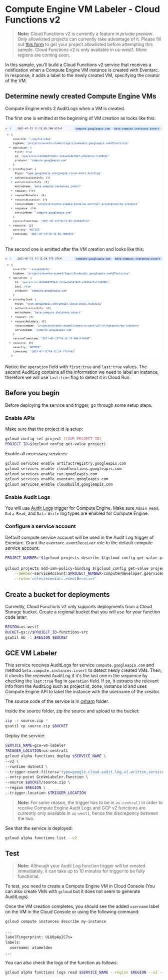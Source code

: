 # Compute Engine VM Labeler - Cloud Functions v2

> **Note:** Cloud Functions v2 is currently a feature in *private preview*.
> Only allowlisted projects can currently take advantage of it. Please fill out
> [this form](https://docs.google.com/forms/d/e/1FAIpQLSeaZYta3UR-QCYUEByvIyNbQab63lQBIYhCQfrItp7zYrnATw/viewform)
> to get your project allowlisted before attempting this sample.
> Cloud Functions v2 is only available in us-west1. More regions are coming soon.

In this sample, you'll build a Cloud Functions v2 service that receives a notification
when a Compute Engine VM instance is created with Eventarc. In response, it adds
a label to the newly created VM, specifying the creator of the VM.

## Determine newly created Compute Engine VMs

Compute Engine emits 2 AuditLogs when a VM is created.

The first one is emitted at the beginning of VM creation as looks like this:

![GCE AuditLog](../gce-auditlog1.png)

The second one is emitted after the VM creation and looks like this:

![GCE AuditLog](../gce-auditlog2.png)

Notice the `operation` field with `first:true` and `last:true` values. The
second AuditLog contains all the information we need to label an instance,
therefore we will use `last:true` flag to detect it in Cloud Run.

## Before you begin

Before deploying the service and trigger, go through some setup steps.

### Enable APIs

Make sure that the project id is setup:

```sh
gcloud config set project [YOUR-PROJECT-ID]
PROJECT_ID=$(gcloud config get-value project)
```

Enable all necessary services:

```sh
gcloud services enable artifactregistry.googleapis.com
gcloud services enable cloudfunctions.googleapis.com
gcloud services enable run.googleapis.com
gcloud services enable eventarc.googleapis.com
gcloud services enable cloudbuild.googleapis.com
```

### Enable Audit Logs

You will use [Audit Logs](https://console.cloud.google.com/iam-admin/audit)
trigger for Compute Engine. Make sure `Admin Read`, `Data Read`, and `Data Write`
log types are enabled for Compute Engine.

### Configure a service account

Default compute service account will be used in the Audit Log trigger of Eventarc. Grant the
`eventarc.eventReceiver` role to the default compute service account:

```sh
PROJECT_NUMBER="$(gcloud projects describe $(gcloud config get-value project) --format='value(projectNumber)')"

gcloud projects add-iam-policy-binding $(gcloud config get-value project) \
    --member=serviceAccount:$PROJECT_NUMBER-compute@developer.gserviceaccount.com \
    --role='roles/eventarc.eventReceiver'
```

## Create a bucket for deployments

Currently, Cloud Functions v2 only supports deployments from a Cloud Storage
bucket. Create a regional bucket that you will use for your function code later:

```sh
REGION=us-west1
BUCKET=gs://$PROJECT_ID-functions-src
gsutil mb -l $REGION $BUCKET
```

## GCE VM Labeler

This service receives AuditLogs for service `compute.googleapis.com` and
method `beta.compute.instances.insert` to detect newly created VMs. Then, it
checks the received AuditLog if it's the last one in the sequence by checking
the `last:true` flag in `operation` field. If so, it extracts the relevant info from
the AuditLog such as project id, zone, instance id and uses Compute Engine API
to label the instance with the username of the creator.

The source code of the service is in [csharp](csharp) folder.

Inside the source folder, zip the source and upload to the bucket:

```sh
zip -r source.zip *
gsutil cp source.zip $BUCKET
```

Deploy the service:

```sh
SERVICE_NAME=gce-vm-labeler
TRIGGER_LOCATION=us-central1
gcloud alpha functions deploy $SERVICE_NAME \
--v2 \
--runtime dotnet3 \
--trigger-event-filters="type=google.cloud.audit.log.v1.written,serviceName=compute.googleapis.com,methodName=beta.compute.instances.insert" \
--entry-point GceVmLabeler.Function \
--source $BUCKET/source.zip \
--region $REGION \
--trigger-location $TRIGGER_LOCATION
```

> **Note:** For some reason, the trigger has to be in `us-central1` in order to
> receive Compute Engine Audit Logs and GCF v2 functions are currently only
> available in `us-west1`, hence the discrepency between the two.

See that the service is deployed:

```sh
gcloud alpha functions list --v2
```

## Test

> **Note:** Although your Audit Log function trigger will be created
> immediately, it can take up to 10 minutes for trigger to be fully functional.

To test, you need to create a Compute Engine VM in Cloud Console (You can also
create VMs with `gcloud` but it does not seem to generate AuditLogs).

Once the VM creation completes, you should see the added `username` label on the VM in the
Cloud Console or using the following command:

```sh
gcloud compute instances describe my-instance

...
labelFingerprint: ULU6pAy2C7s=
labels:
  username: atameldev
...
```

You can also check the logs of the function as follows:

```sh
gcloud alpha functions logs read $SERVICE_NAME --region $REGION --v2 --limit=100
```
